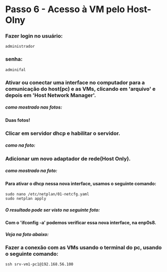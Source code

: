 # Passo 6 - Acesso à VM pelo Host-Olny

###  Fazer login no usuário:
    administrador
###  senha: 
    adminifal

### Ativar ou conectar uma interface no computador para a comunicação do host(pc) e as VMs, clicando em 'arquivo' e depois em 'Host Network Manager'.
##### como mostrado nas fotos:

####  Duas fotos!

###  Clicar em servidor dhcp e habilitar o servidor.
##### como na foto:

### Adicionar um novo adaptador de rede(Host Only).
##### como mostrado na foto:

#### Para ativar o dhcp nessa nova interface, usamos o seguinte comando:
    sudo nano /etc/netplan/01-netcfg.yaml
    sudo netplan apply

##### O resultado pode ser visto na seguinte foto: 

#### Com o 'ifconfig -a' podemos verificar essa nova interface, na enp0s8.
##### Veja na foto abaixo:

### Fazer a conexão com as VMs usando o terminal do pc, usando o seguinte comando:
    ssh srv-vm1-pc1@192.168.56.100   
